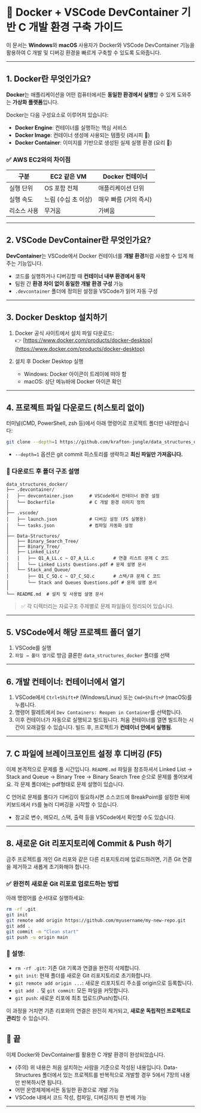 # 📘 Docker + VSCode DevContainer 기반 C 개발 환경 구축 가이드

이 문서는 **Windows**와 **macOS** 사용자가 Docker와 VSCode DevContainer 기능을 활용하여 C 개발 및 디버깅 환경을 빠르게 구축할 수 있도록 도와줍니다.

---

## 1. Docker란 무엇인가요?

**Docker**는 애플리케이션을 어떤 컴퓨터에서든 **동일한 환경에서 실행**할 수 있게 도와주는 **가상화 플랫폼**입니다.  

Docker는 다음 구성요소로 이루어져 있습니다:

- **Docker Engine**: 컨테이너를 실행하는 핵심 서비스
- **Docker Image**: 컨테이너 생성에 사용되는 템플릿 (레시피 📃)
- **Docker Container**: 이미지를 기반으로 생성된 실제 실행 환경 (요리 🍜)

### ✅ AWS EC2와의 차이점

| 구분 | EC2 같은 VM | Docker 컨테이너 |
|------|-------------|-----------------|
| 실행 단위 | OS 포함 전체 | 애플리케이션 단위 |
| 실행 속도 | 느림 (수십 초 이상) | 매우 빠름 (거의 즉시) |
| 리소스 사용 | 무거움 | 가벼움 |

---

## 2. VSCode DevContainer란 무엇인가요?

**DevContainer**는 VSCode에서 Docker 컨테이너를 **개발 환경**처럼 사용할 수 있게 해주는 기능입니다.

- 코드를 실행하거나 디버깅할 때 **컨테이너 내부 환경에서 동작**
- 팀원 간 **환경 차이 없이 동일한 개발 환경 구성** 가능
- `.devcontainer` 폴더에 정의된 설정을 VSCode가 읽어 자동 구성

---

## 3. Docker Desktop 설치하기

1. Docker 공식 사이트에서 설치 파일 다운로드:  
   👉 [https://www.docker.com/products/docker-desktop](https://www.docker.com/products/docker-desktop)

2. 설치 후 Docker Desktop 실행  
   - Windows: Docker 아이콘이 트레이에 떠야 함  
   - macOS: 상단 메뉴바에 Docker 아이콘 확인

---

## 4. 프로젝트 파일 다운로드 (히스토리 없이)

터미널(CMD, PowerShell, zsh 등)에서 아래 명령어로 프로젝트 폴더만 내려받습니다:

```bash
git clone --depth=1 https://github.com/krafton-jungle/data_structures_docker.git
```

- `--depth=1` 옵션은 git commit 히스토리를 생략하고 **최신 파일만 가져옵니다.**

### 📂 다운로드 후 폴더 구조 설명

```
data_structures_docker/
├── .devcontainer/
│   ├── devcontainer.json      # VSCode에서 컨테이너 환경 설정
│   └── Dockerfile             # C 개발 환경 이미지 정의
│
├── .vscode/
│   ├── launch.json            # 디버깅 설정 (F5 실행용)
│   └── tasks.json             # 컴파일 자동화 설정
│
├── Data-Structures/
│   ├── Binary_Search_Tree/
│   ├── Binary_Tree/
│   ├── Linked_List/
│   │   ├── Q1_A_LL.c ~ Q7_A_LL.c       # 연결 리스트 문제 C 코드
│   │   └── Linked Lists Questions.pdf # 문제 설명 문서
│   └── Stack_and_Queue/
│       ├── Q1_C_SQ.c ~ Q7_C_SQ.c       # 스택/큐 문제 C 코드
│       └── Stack and Queues Questions.pdf # 문제 설명 문서
│
└── README.md  # 설치 및 사용법 설명 문서
```

> ✅ 각 디렉터리는 자료구조 주제별로 문제 파일들이 정리되어 있습니다.

---

## 5. VSCode에서 해당 프로젝트 폴더 열기

1. VSCode를 실행
2. `파일 → 폴더 열기`로 방금 클론한 `data_structures_docker` 폴더를 선택
---

## 6. 개발 컨테이너: 컨테이너에서 열기


1. VSCode에서 `Ctrl+Shift+P` (Windows/Linux) 또는 `Cmd+Shift+P` (macOS)를 누릅니다.
2. 명령어 팔레트에서 `Dev Containers: Reopen in Container`를 선택합니다.
3. 이후 컨테이너가 자동으로 실행되고 빌드됩니다. 처음 컨테이너를 열면 빌드하는 시간이 오래걸릴 수 있습니다. 빌드 후, 프로젝트가 **컨테이너 안에서 실행됨**.

---

## 7. C 파일에 브레이크포인트 설정 후 디버깅 (F5)
이제 본격적으로 문제를 풀 시간입니다. `README.md` 파일을 참조하셔서 Linked List -> Stack and Queue -> Binary Tree -> Binary Search Tree 순으로 문제를 풀어보세요. 각 문제 폴더에는 pdf형태로 문제 설명이 있습니다.

C 언어로 문제를 풀다가 디버깅이 필요하시면 소스코드에 BreakPoint를 설정한 뒤에 키보드에서 `F5`를 눌러 디버깅을 시작할 수 있습니다.   
* 참고로 변수, 메모리, 스택, 출력 등을 VSCode에서 확인할 수도 있습니다.

---



## 8. 새로운 Git 리포지토리에 Commit & Push 하기

금주 프로젝트를 개인 Git 리포와 같은 다른 리포지토리에 업로드하려면, 기존 Git 연결을 제거하고 새롭게 초기화해야 합니다.

### ✅ 완전히 새로운 Git 리포로 업로드하는 방법

아래 명령어를 순서대로 실행하세요:

```bash
rm -rf .git
git init
git remote add origin https://github.com/myusername/my-new-repo.git
git add .
git commit -m "Clean start"
git push -u origin main
```

### 📌 설명:

- `rm -rf .git`: 기존 Git 기록과 연결을 완전히 삭제합니다.
- `git init`: 현재 폴더를 새로운 Git 리포지토리로 초기화합니다.
- `git remote add origin ...`: 새로운 리포지토리 주소를 origin으로 등록합니다.
- `git add .` 및 `git commit`: 모든 파일을 커밋합니다.
- `git push`: 새로운 리포에 최초 업로드(Push)합니다.

이 과정을 거치면 기존 리포와의 연결은 완전히 제거되고, **새로운 독립적인 프로젝트로 관리**할 수 있습니다.

## 🎉 끝

이제 Docker와 DevContainer를 활용한 C 개발 환경이 완성되었습니다.

- (주의) 위 내용은 처음 설치하는 사람을 기준으로 작성된 내용입니다. Data-Structures 폴더에서 있는 프로젝트를 반복적으로 개발할 경우 5에서 7장의 내용만 반복하시면 됩니다.
- 어떤 운영체제에서든 동일한 환경으로 개발 가능  
- VSCode 내에서 코드 작성, 컴파일, 디버깅까지 한 번에 가능
---
